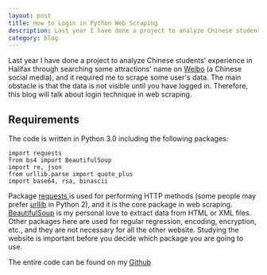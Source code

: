 ```yaml
---
layout: post
title: How to Login in Python Web Scraping
description: Last year I have done a project to analyze Chinese students' experience in Halifax through searching some attractions' name on <a href="http://markdown.tw">Weibo</a> (a Chinese social media), and it requires me to scrape some user's data. The main obstacle is that the data is not visible until you have logged in. Therefore, this blog will talk about login technique in web scraping.
category: blog
---
```


Last year I have done a project to analyze Chinese students' experience in Halifax through searching some attractions' name on <a href="http://markdown.tw">Weibo</a> (a Chinese social media), and it required me to scrape some user's data. The main obstacle is that the data is not visible until you have logged in. Therefore, this blog will talk about login technique in web scraping.

## Requirements
The code is written in Python 3.0 including the following packages:

	import requests
	from bs4 import BeautifulSoup
	import re, json
	from urllib.parse import quote_plus
	import base64, rsa, binascii
	
Package <a href = "http://docs.python-requests.org/en/master/"> requests </a> is used for performing HTTP methods (some people may prefer <a href = "https://docs.python.org/2/library/urllib.html"> urllib</a> in Python 2), and it is the core package in web scraping. <a href = "https://www.crummy.com/software/BeautifulSoup/bs4/doc/"> BeautifulSoup</a>	is my personal love to extract data from HTML or XML files. Other packages here are used for regular regression, encoding, encryption, etc., and they are not necessary for all the other website. Studying the website is important before you decide which package you are going to use.

The entire code can be found on my <a href="https://github.com/danqing117/Weibo-Scraper-Python-">Github</a>
	

  






